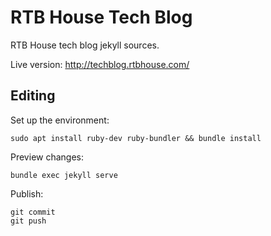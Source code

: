 # RTB House Tech Blog

RTB House tech blog jekyll sources.

Live version: http://techblog.rtbhouse.com/

## Editing

Set up the environment:

    sudo apt install ruby-dev ruby-bundler && bundle install

Preview changes:
  
    bundle exec jekyll serve 
  
Publish:

    git commit
    git push
